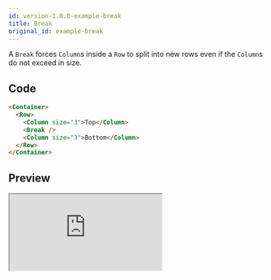 ```yaml
---
id: version-1.0.0-example-break
title: Break
original_id: example-break
---
```


A `Break` forces `Column`s inside a `Row` to split into new rows even if the `Column`s do not
exceed in size.

## Code

```html
<Container>
  <Row>
    <Column size="3">Top</Column>
    <Break />
    <Column size="3">Bottom</Column>
  </Row>
</Container>
```

## Preview

<iframe src="https://codesandbox.io/embed/6vr8k091zr?hidenavigation=1&initialpath=%2Fbreak&view=preview" class="example" sandbox="allow-scripts allow-same-origin"></iframe>
